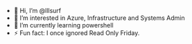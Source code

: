 - 👋 Hi, I’m @lllsurf
- 👀 I’m interested in Azure, Infrastructure and Systems Admin
- 🌱 I’m currently learning powershell
- ⚡ Fun fact: I once ignored Read Only Friday.

<!---
lllsurf/lllsurf is a ✨ special ✨ repository because its `README.md` (this file) appears on your GitHub profile.
You can click the Preview link to take a look at your changes.
--->
